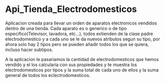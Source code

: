 # Api_Tienda_Electrodomesticos
Aplicacion creada para llevar un orden de aparatos electronicos vendidos dentro de una tienda.
Cada aparato es o generico o de tipo especifico(Televisor, lavadora, etc...), todos extienden 
de la clase padre electrodomestico y a cada uno se le da nuevos atributos segun su tipo, 
por ahora solo hay 2 tipos pero se pueden añadir todos los que se quiera, incluso hacer subtipos.

A la aplicacion le pasariamos la cantidad de electrodomesticos que hemos vendido y el los calcularia
con sus propiedades y te muestra los electrodomesticos por tipos y la suma total de cada uno de ellos
y la suma general de todos los eclectrodomesticos.
